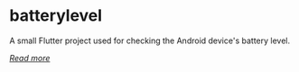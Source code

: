 # batterylevel

A small Flutter project used for checking the Android device's battery level.

[*Read more*](https://flutter.dev/docs/development/platform-integration/platform-channels?tab=android-channel-java-tab)
